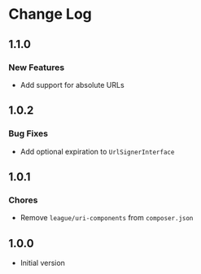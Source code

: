# Change Log

## 1.1.0

### New Features

* Add support for absolute URLs

## 1.0.2

### Bug Fixes

* Add optional expiration to `UrlSignerInterface`

## 1.0.1

### Chores

* Remove `league/uri-components` from `composer.json`

## 1.0.0

* Initial version
